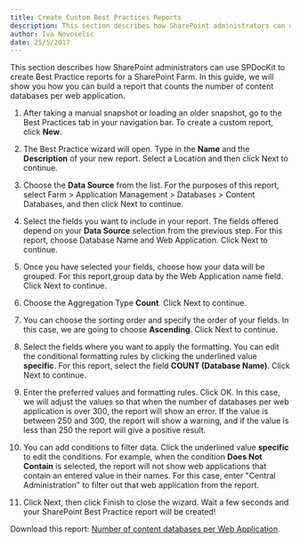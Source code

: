 ```yaml
---
title: Create Custom Best Practices Reports
description: This section describes how SharePoint administrators can use SPDocKit to create Best Practices reports for a SharePoint Farm.
author: Iva Novoselic
date: 25/5/2017  
---
```

This section describes how SharePoint administrators can use SPDocKit to create Best Practice reports for a SharePoint Farm. In this guide, we will show you how you can build a report that counts the number of content databases per web application.

1. After taking a manual snapshot or loading an older snapshot, go to the Best Practices tab in your navigation bar. To create a custom report, click __New__.

1. The Best Practice wizard will open. Type in the __Name__ and the __Description__ of your new report. Select a Location and then click Next to continue.

1. Choose the __Data Source__ from the list. For the purposes of this report, select Farm > Application Management > Databases > Content Databases, and then click Next to continue.

1. Select the fields you want to include in your report. The fields offered depend on your __Data Source__ selection from the previous step. For this report, choose Database Name and Web Application. Click Next to continue.

1. Once you have selected your fields, choose how your data will be grouped. For this report,group data by the Web Application name field. Click Next to continue.

1. Choose the Aggregation Type __Count__. Click Next to continue.

1. You can choose the sorting order and specify the order of your fields. In this case, we are going to choose __Ascending__. Click Next to continue.

1. Select the fields where you want to apply the formatting. You can edit the conditional formatting rules by clicking the underlined value __specific__. For this report, select the field __COUNT (Database Name)__. Click Next to continue.

1. Enter the preferred values and formatting rules. Click OK.
In this case, we will adjust the values so that when the number of databases per web application is over 300, the report will show an error. If the value is between 250 and 300, the report will show a warning, and if the value is less than 250 the report will give a positive result.

1. You can add conditions to filter data. Click the underlined value __specific__ to edit the conditions. For example, when the condition __Does Not Contain__ is selected, the report will not show web applications that contain an entered value in their names. For this case, enter "Central Administration" to filter out that web application from the report.

1. Click Next, then click Finish to close the wizard. Wait a few seconds and your SharePoint Best Practice report will be created!

Download this report: [Number of content databases per Web Application](https://www.spdockit.com/wp-content/uploads/2013/04/Number-of-content-databases-per-Web-Application.zip).